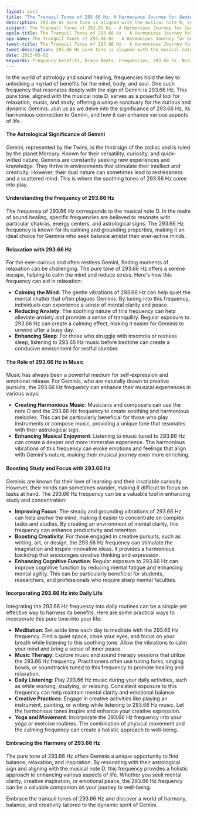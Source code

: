 ```yaml
---
layout: post
title: "The Tranquil Tones of 293.66 Hz: A Harmonious Journey for Geminis"
description: 293.66 Hz pure tone is aligned with the musical note D, serves as a powerful tool for relaxation, music, and study, offering a unique sanctuary for the curious and dynamic Geminis.
subject: The Tranquil Tones of 293.66 Hz - A Harmonious Journey for Geminis
apple-title: The Tranquil Tones of 293.66 Hz - A Harmonious Journey for Geminis
app-name: The Tranquil Tones of 293.66 Hz - A Harmonious Journey for Geminis
tweet-title: The Tranquil Tones of 293.66 Hz - A Harmonious Journey for Geminis
tweet-description: 293.66 Hz pure tone is aligned with the musical note D, serves as a powerful tool for relaxation, music, and study, offering a unique sanctuary for the curious and dynamic Geminis.
date: 2023-05-02
keywords: frequency benefits, Brain Beats, Frequencies, 293.66 hz, Brain wave entrainment, sound therapy, gemini, meditation, healing
---
```


In the world of astrology and sound healing, frequencies hold the key to unlocking a myriad of benefits for the mind, body, and soul. One such frequency that resonates deeply with the sign of Gemini is 293.66 Hz. This pure tone, aligned with the musical note D, serves as a powerful tool for relaxation, music, and study, offering a unique sanctuary for the curious and dynamic Geminis. Join us as we delve into the significance of 293.66 Hz, its harmonious connection to Gemini, and how it can enhance various aspects of life.

#### **The Astrological Significance of Gemini**

Gemini, represented by the Twins, is the third sign of the zodiac and is ruled by the planet Mercury. Known for their versatility, curiosity, and quick-witted nature, Geminis are constantly seeking new experiences and knowledge. They thrive in environments that stimulate their intellect and creativity. However, their dual nature can sometimes lead to restlessness and a scattered mind. This is where the soothing tones of 293.66 Hz come into play.

#### **Understanding the Frequency of 293.66 Hz**

The frequency of 293.66 Hz corresponds to the musical note D. In the realm of sound healing, specific frequencies are believed to resonate with particular chakras, energy centers, and astrological signs. The 293.66 Hz frequency is known for its calming and grounding properties, making it an ideal choice for Geminis who seek balance amidst their ever-active minds.

#### **Relaxation with 293.66 Hz**

For the ever-curious and often restless Gemini, finding moments of relaxation can be challenging. The pure tone of 293.66 Hz offers a serene escape, helping to calm the mind and reduce stress. Here's how this frequency can aid in relaxation:

- **Calming the Mind**: The gentle vibrations of 293.66 Hz can help quiet the mental chatter that often plagues Geminis. By tuning into this frequency, individuals can experience a sense of mental clarity and peace.
- **Reducing Anxiety**: The soothing nature of this frequency can help alleviate anxiety and promote a sense of tranquility. Regular exposure to 293.66 Hz can create a calming effect, making it easier for Geminis to unwind after a busy day.
- **Enhancing Sleep**: For those who struggle with insomnia or restless sleep, listening to 293.66 Hz music before bedtime can create a conducive environment for restful slumber.

#### **The Role of 293.66 Hz in Music**

Music has always been a powerful medium for self-expression and emotional release. For Geminis, who are naturally drawn to creative pursuits, the 293.66 Hz frequency can enhance their musical experiences in various ways:

- **Creating Harmonious Music**: Musicians and composers can use the note D and the 293.66 Hz frequency to create soothing and harmonious melodies. This can be particularly beneficial for those who play instruments or compose music, providing a unique tone that resonates with their astrological sign.
- **Enhancing Musical Enjoyment**: Listening to music tuned to 293.66 Hz can create a deeper and more immersive experience. The harmonious vibrations of this frequency can evoke emotions and feelings that align with Gemini's nature, making their musical journey even more enriching.

#### **Boosting Study and Focus with 293.66 Hz**

Geminis are known for their love of learning and their insatiable curiosity. However, their minds can sometimes wander, making it difficult to focus on tasks at hand. The 293.66 Hz frequency can be a valuable tool in enhancing study and concentration:

- **Improving Focus**: The steady and grounding vibrations of 293.66 Hz can help anchor the mind, making it easier to concentrate on complex tasks and studies. By creating an environment of mental clarity, this frequency can enhance productivity and retention.
- **Boosting Creativity**: For those engaged in creative pursuits, such as writing, art, or design, the 293.66 Hz frequency can stimulate the imagination and inspire innovative ideas. It provides a harmonious backdrop that encourages creative thinking and expression.
- **Enhancing Cognitive Function**: Regular exposure to 293.66 Hz can improve cognitive function by reducing mental fatigue and enhancing mental agility. This can be particularly beneficial for students, researchers, and professionals who require sharp mental faculties.

#### **Incorporating 293.66 Hz into Daily Life**

Integrating the 293.66 Hz frequency into daily routines can be a simple yet effective way to harness its benefits. Here are some practical ways to incorporate this pure tone into your life:

- **Meditation**: Set aside time each day to meditate with the 293.66 Hz frequency. Find a quiet space, close your eyes, and focus on your breath while listening to this soothing tone. Allow the vibrations to calm your mind and bring a sense of inner peace.
- **Music Therapy**: Explore music and sound therapy sessions that utilize the 293.66 Hz frequency. Practitioners often use tuning forks, singing bowls, or soundtracks tuned to this frequency to promote healing and relaxation.
- **Daily Listening**: Play 293.66 Hz music during your daily activities, such as while working, studying, or relaxing. Consistent exposure to this frequency can help maintain mental clarity and emotional balance.
- **Creative Practices**: Engage in creative activities like playing an instrument, painting, or writing while listening to 293.66 Hz music. Let the harmonious tones inspire and enhance your creative expression.
- **Yoga and Movement**: Incorporate the 293.66 Hz frequency into your yoga or exercise routines. The combination of physical movement and the calming frequency can create a holistic approach to well-being.

#### **Embracing the Harmony of 293.66 Hz**

The pure tone of 293.66 Hz offers Geminis a unique opportunity to find balance, relaxation, and inspiration. By resonating with their astrological sign and aligning with the musical note D, this frequency provides a holistic approach to enhancing various aspects of life. Whether you seek mental clarity, creative inspiration, or emotional peace, the 293.66 Hz frequency can be a valuable companion on your journey to well-being.

Embrace the tranquil tones of 293.66 Hz and discover a world of harmony, balance, and creativity tailored to the dynamic spirit of Gemini.